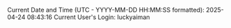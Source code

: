 Current Date and Time (UTC - YYYY-MM-DD HH:MM:SS formatted): 2025-04-24 08:43:16
Current User's Login: luckyaiman
